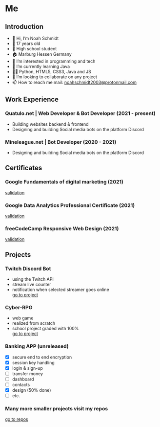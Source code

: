 # Me

## Introduction

- 👋 Hi, I’m Noah Schmidt
- 🤘 17 years old
- 🏫 High school student
- 🏠 Marburg Hessen Germany
- 👀 I’m interested in programming and tech
- 🌱 I’m currently learning Java
- 👨‍💻 Python, HTML5, CSS3, Java and JS
- 💞️ I’m looking to collaborate on any project
- 📫 How to reach me mail: noahschmidt2003@protonmail.com

## Work Experience
### Quatulo.net | Web Developer & Bot Developer (2021 - present)
- Building websites backend & frontend 
- Designing and building Social media bots on the platform Discord

### Mineleague.net | Bot Developer (2020 - 2021)
- Designing and building Social media bots on the platform Discord

## Certificates
### Google Fundamentals of digital marketing (2021)
[validation](https://drive.google.com/file/d/1DeefWcDpz4t9GL4V-CHuMtj2JQRbqo-p/view)

### Google Data Analytics Professional Certificate (2021)
[validation](https://coursera.org/share/5ccae64ae3769dfcf8249e70f8c29a71)

### freeCodeCamp Responsive Web Design (2021)
[validation](https://www.freecodecamp.org/certification/fcc251c80d9-50b9-4104-9fef-5255ca757b2b/responsive-web-design)

## Projects
### Twitch Discord Bot
- using the Twitch API
- stream live counter
- notification when selected streamer goes online<br>
[go to project](https://github.com/NoahSchmidt2003/TwitchDiscordBot)

### Cyber-RPG
- web game 
- realized from scratch 
- school project graded with 100%<br>
[go to project](https://github.com/NoahSchmidt2003/cyber-rpg)

### Banking APP (unreleased)
- [x] secure end to end encryption
- [x] session key handling
- [x] login & sign-up
- [ ] transfer money
- [ ] dashboard
- [ ] contacts
- [x] design (50% done)
- [ ] etc.

### Many more smaller projects visit my repos
[go to repos](https://github.com/NoahSchmidt2003?tab=repositories)
